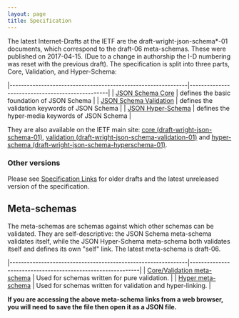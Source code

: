 ```yaml
---
layout: page
title: Specification
---
```


The latest Internet-Drafts at the IETF are the draft-wright-json-schema\*-01 documents, which correspond to the draft-06 meta-schemas. These were published on 2017-04-15. (Due to a change in authorship the I-D numbering was reset with the previous draft). The specification is split into three parts, Core, Validation, and Hyper-Schema:

|--------------------------------------------------------------|-------------------------------------------------|
| [JSON Schema Core](latest/json-schema-core.html)             | defines the basic foundation of JSON Schema     |
| [JSON Schema Validation](latest/json-schema-validation.html) | defines the validation keywords of JSON Schema  |
| [JSON Hyper-Schema](latest/json-schema-hypermedia.html)      | defines the hyper-media keywords of JSON Schema |

They are also available on the IETF main site: [core (draft-wright-json-schema-01)](http://tools.ietf.org/html/draft-wright-json-schema-01), [validation (draft-wright-json-schema-validation-01)](http://tools.ietf.org/html/draft-wright-json-schema-validation-01) and [hyper-schema (draft-wright-json-schema-hyperschema-01)](http://tools.ietf.org/html/draft-wright-json-schema-hyperschema-01).

### Other versions

Please see [Specification Links](specification-links.md) for older drafts and the latest unreleased version of the specification.

Meta-schemas
------------

The meta-schemas are schemas against which other schemas can be validated. They are self-descriptive: the JSON Schema meta-schema validates itself, while the JSON Hyper-Schema meta-schema both validates itself and defines its own "self" link.
The latest meta-schema is draft-06.

|--------------------------------------------------------------|------------------------------------------------------------|
| [Core/Validation meta-schema](http://json-schema.org/schema) | Used for schemas written for pure validation.              |
| [Hyper meta-schema](http://json-schema.org/hyper-schema)     | Used for schemas written for validation and hyper-linking. |

**If you are accessing the above meta-schema links from a web browser, you will need to save the file then open it as a JSON file.**